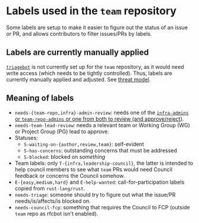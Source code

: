 # Labels used in the `team` repository

Some labels are setup to make it easier to figure out the status of an issue or PR, and allows
contributors to filter issues/PRs by labels.

## Labels are currently manually applied

[`triagebot`][triagebot] is not currently set up for the `team` repository, as it would need write
access (which needs to be tightly controlled). Thus, labels are currently manually applied and
adjusted. See [threat model](./threat-model.md).

## Meaning of labels

- `needs-{team-repo,infra}-admin-review`: needs one of the [`infra-admins` or `team-repo-admins` or
  one from both to review (and approve/reject)][team-repo-rules].
- `needs-team-lead-review`: needs a relevant team or Working Group (WG) or Project Group (PG) lead
  to approve.
- Statuses:
    - `S-waiting-on-{author,review,team}`: self-evident
    - `S-has-concerns`: outstanding concerns that must be addressed
    - `S-blocked`: blocked on *something*
- Team labels: only `T-{infra,leadership-council}`, the latter is intended to help council members
  to see what `team` PRs would need Council feedback or concerns the Council somehow.
- `E-{easy,medium,hard}` and `E-help-wanted`: call-for-participation labels copied from
  `rust-lang/rust`.
- `needs-triage`: someone should try to figure out what the issue/PR needs/is/affects/is blocked on.
- `needs-council-fcp`: something that requires the Council to FCP (outside `team` repo as rfcbot
  isn't enabled).


[triagebot]: https://forge.rust-lang.org/triagebot/index.html
[team-repo-rules]:
    https://forge.rust-lang.org/infra/team-maintenance.html#rules-for-changes-to-team-repo
